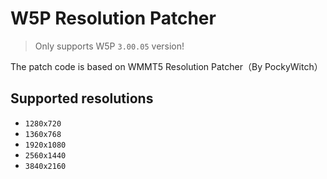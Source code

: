 # W5P Resolution Patcher

> Only supports W5P `3.00.05` version!  

The patch code is based on WMMT5 Resolution Patcher（By PockyWitch）  

## Supported resolutions

- `1280x720`
- `1360x768`
- `1920x1080`
- `2560x1440`
- `3840x2160`
